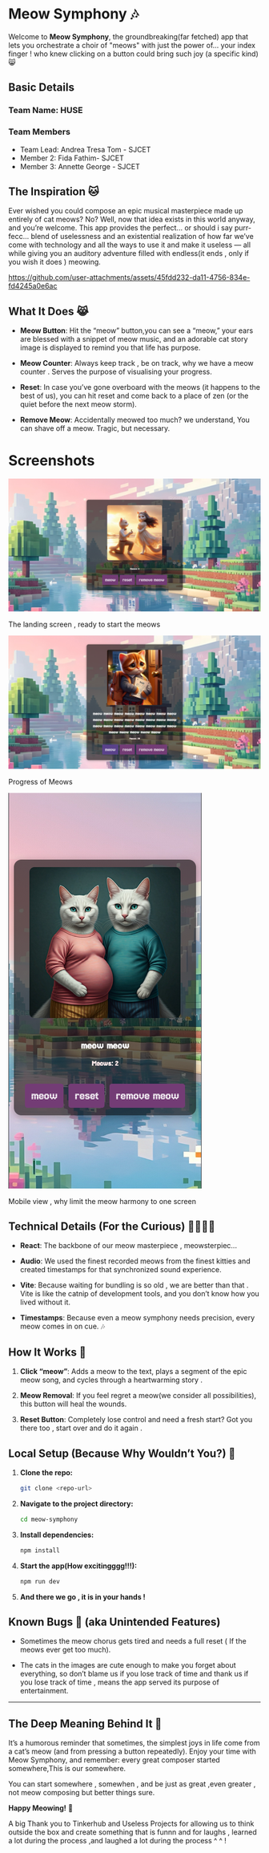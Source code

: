 # Meow Symphony 🎶

Welcome to **Meow Symphony**, the groundbreaking(far fetched) app that lets you orchestrate a choir of "meows" with just the power of… your index finger ! who knew clicking on a button could bring such joy (a specific kind)😸


## Basic Details
### Team Name: HUSE


### Team Members
- Team Lead: Andrea Tresa Tom - SJCET
- Member 2: Fida Fathim- SJCET
- Member 3: Annette George - SJCET


## The Inspiration 🐱

Ever wished you could compose an epic musical masterpiece made up entirely of cat meows? No? Well, now that idea exists in this world anyway, and you’re welcome. This app provides the perfect... or should i say purr-fecc... blend of uselessness and an existential realization of how far we’ve come with technology and all the ways to use it and make it useless — all while giving you an auditory adventure filled with endless(it ends , only if you wish it does ) meowing.

https://github.com/user-attachments/assets/45fdd232-da11-4756-834e-fd4245a0e6ac

## What It Does 😹

- **Meow Button**: Hit the “meow” button,you can see a “meow,” your ears are blessed with a snippet of meow music, and an adorable cat story image is displayed to remind you that life has purpose.
  
- **Meow Counter**: Always keep track , be on track, why we have a meow counter . Serves the purpose of visualising your progress.

- **Reset**: In case you’ve gone overboard with the meows (it happens to the best of us), you can hit reset and come back to a place of zen (or the quiet before the next meow storm).

- **Remove Meow**: Accidentally meowed too much? we understand, You can shave off a meow. Tragic, but necessary.

# Screenshots

![Workings](public/sc1.png)

The landing screen , ready to start the meows 

![Workings](public/sc2.png)

Progress of Meows

![Workings](public/sc3.png)

Mobile view , why limit the meow harmony to one screen 


## Technical Details (For the Curious) 👨‍💻👩‍💻

- **React**: The backbone of our meow masterpiece , meowsterpiec...
  
- **Audio**: We used the finest recorded meows from the finest kitties and created timestamps for that synchronized sound experience.
  
- **Vite**: Because waiting for bundling is so old , we are better than that . Vite is like the catnip of development tools, and you don’t know how you lived without it.
  
- **Timestamps**: Because even a meow symphony needs precision, every meow comes in on cue. 🎶

## How It Works 🤔

1. **Click “meow”**: Adds a meow to the text, plays a segment of the epic meow song, and cycles through a heartwarming story .

2. **Meow Removal**: If you feel regret a meow(we consider all possibilities), this button will heal the wounds.

3. **Reset Button**: Completely lose control and need a fresh start? Got you there too , start over and do it again .


## Local Setup (Because Why Wouldn’t You?) 🔧

1. **Clone the repo:**

   ```bash
   git clone <repo-url>
   ```

2. **Navigate to the project directory:**

   ```bash
   cd meow-symphony
   ```

3. **Install dependencies:**

   ```bash
   npm install
   ```

4. **Start the app(How excitingggg!!!):**

   ```bash
   npm run dev
   ```

5. **And there we go , it is in your hands !**

## Known Bugs 🐜 (aka Unintended Features)

- Sometimes the meow chorus gets tired and needs a full reset ( If the meows ever get too much).

- The cats in the images are cute enough to make you forget about everything, so don’t blame us if you lose track of time and thank us if you lose track of time , means the app served its purpose of entertainment.

---

## The Deep Meaning Behind It 🧐

It’s a humorous reminder that sometimes, the simplest joys in life come from a cat’s meow (and from pressing a button repeatedly). Enjoy your time with Meow Symphony, and remember: every great composer started somewhere,This is our somewhere.

You can start somewhere , somewhen , and be just as great ,even greater , not meow composing but better things sure.

**Happy Meowing!** 🐾

A big Thank you to Tinkerhub and Useless Projects for allowing us to think outside the box and create something that is funnn and for laughs , learned a lot during the process ,and laughed a lot during the process ^ ^ !
